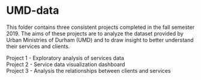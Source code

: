 # UMD-data

This folder contains three consistent projects completed in the fall semester 2019. The aims of these projects 
are to analyze the dataset provided by Urban Ministries of Durham (UMD) and to draw insight to better understand
their services and clients. 

Project 1 - Exploratory analysis of services data  
Project 2 - Service data visualization dashboard  
Project 3 - Analysis the relationships between clients and services
